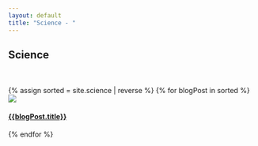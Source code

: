 ```yaml
---
layout: default
title: "Science - "
---
```

<h2>Science</h2>
<br><br>

<div class="container-fluid padding">
<div class="row text-center padding">
{% assign sorted = site.science | reverse %}
{% for blogPost in sorted %}

<div class="col-xs-12 col-sm-6 col-md-4">
            <div class="imageText padding">
                <a href="{{blogPost.url}}" class="hvr-grow-shadow">
                <img src="assets/{{blogPost.imageurl}}" class="img-fluid">
                <span class="title"><h4>{{blogPost.title}}</h4></span>
                </a>
            </div>
                    
</div>


{% endfor %}
</div>
</div>